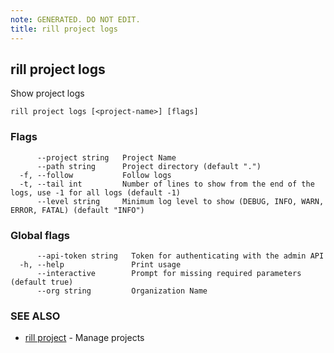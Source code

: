 ```yaml
---
note: GENERATED. DO NOT EDIT.
title: rill project logs
---
```

## rill project logs

Show project logs

```
rill project logs [<project-name>] [flags]
```

### Flags

```
      --project string   Project Name
      --path string      Project directory (default ".")
  -f, --follow           Follow logs
  -t, --tail int         Number of lines to show from the end of the logs, use -1 for all logs (default -1)
      --level string     Minimum log level to show (DEBUG, INFO, WARN, ERROR, FATAL) (default "INFO")
```

### Global flags

```
      --api-token string   Token for authenticating with the admin API
  -h, --help               Print usage
      --interactive        Prompt for missing required parameters (default true)
      --org string         Organization Name
```

### SEE ALSO

* [rill project](project.md)	 - Manage projects

